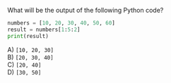 What will be the output of the following Python code?

```python
numbers = [10, 20, 30, 40, 50, 60]
result = numbers[1:5:2]
print(result)
```

A) `[10, 20, 30]`  
B) `[20, 30, 40]`  
C) `[20, 40]`  
D) `[30, 50]`

<!-- ANSWER: C -->